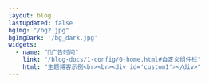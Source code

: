 ```yaml
---
layout: blog
lastUpdated: false
bgImg: "/bg2.jpg"
bgImgDark: '/bg_dark.jpg'
widgets:
  - name: "🍰广告时间"
    link: "/blog-docs/1-config/0-home.html#自定义组件栏"
    html: "主题博客示例<br><br><div id='custom1'></div>"
---
```


<script setup>
import BlogCard from '../components/BlogCard.vue'
import { onMounted, createApp,h } from 'vue';
const blog=[
    {
        img:'https://cdn.jsdelivr.net/gh/open17/Pic/img/202405080238501.png',
        desc:'算法练习,笔记与模板',
        url:'https://www.open17.vip'
    },
];
onMounted(() => {
    const el = document.getElementById('custom1');
    const app = createApp({
      render() {
        return h(BlogCard, {
          blog: blog
        });
      }
    });
    app.mount(el);
});
</script>

